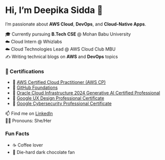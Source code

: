 # Hi, I’m Deepika Sidda 👋

I’m passionate about **AWS Cloud**, **DevOps**, and **Cloud-Native Apps**.

🎓 Currently pursuing **B.Tech CSE** @ Mohan Babu University  
☁️ Cloud Intern @ Whizlabs  
☁️ Cloud Technologies Lead @ AWS Cloud Club MBU  
✍️ Writing technical blogs on **AWS** and **DevOps** topics  

 
### 📜 Certifications
- 🏅 [AWS Certified Cloud Practitioner (AWS CP)](https://www.credly.com/badges/a6b010a1-b3a6-4766-8aed-d734f8ad76c5/public_url)
- 🏅 [GitHub Foundations](https://www.credly.com/badges/cba131fe-5a5a-4a02-b40b-1339f4b471a8/public_url)
- 🏅 [Oracle Cloud Infrastructure 2024 Generative AI Certified Professional]([your-oracle-certificate-link](https://catalog-education.oracle.com/ords/certview/sharebadge?id=60F0734D9AE70D8E6320F6BA4AD9E35982BEC8581FFE6526F63B490FB6967D50))
- 🏅 [Google UX Design Professional Certificate](https://www.credly.com/badges/46bfbf95-c1b6-44e5-9e95-4e17541ec196/public_url)
- 🏅 [Google Cybersecurity Professional Certificate](https://www.credly.com/badges/b3e645d9-6568-42c3-971a-b208ab66df6d/public_url)



📫 Find me on [LinkedIn](https://www.linkedin.com/in/deepika-sidda21)  
👩‍💻 Pronouns: She/Her

### Fun Facts
- ☕️ Coffee lover  
- 🍫 Die-hard dark chocolate fan
